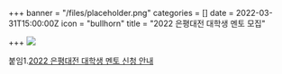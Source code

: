 +++
banner = "/files/placeholder.png"
categories = []
date = 2022-03-31T15:00:00Z
icon = "bullhorn"
title = "2022 은평대전 대학생 멘토 모집"

+++
![](/files/1-2022.jpg)

붙임1.[2022 은평대전 대학생 멘토 신청 안내](/files/2022.zip)
